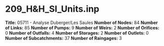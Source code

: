 # 209_H&H_SI_Units.inp
**Title:** 05711 - Analyse Duberger/Les Saules
**Number of Nodes:** 84
**Number of Links:** 85
**Number of Pumps:** 9
**Number of Weirs:** 2
**Number of Orifices:** 0
**Number of Outfalls:** 4
**Number of Storages:** 2
**Number of Outlets:** 0
**Number of Subcatchments:** 37
**Number of Raingages:** 3
